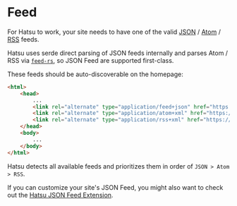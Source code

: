 # Feed

For Hatsu to work, your site needs to have one of the valid [JSON](https://jsonfeed.org/version/1.1/) / [Atom](https://en.wikipedia.org/wiki/Atom_(web_standard)) / [RSS](https://en.wikipedia.org/wiki/RSS) feeds.

Hatsu uses serde direct parsing of JSON feeds internally and parses Atom / RSS via [`feed-rs`](https://github.com/feed-rs/feed-rs), so JSON Feed are supported first-class.

These feeds should be auto-discoverable on the homepage:

```html
<html>
    <head>
        ...
        <link rel="alternate" type="application/feed+json" href="https://example.com/feed.json" />
        <link rel="alternate" type="application/atom+xml" href="https://example.com/atom.xml" />
        <link rel="alternate" type="application/rss+xml" href="https://example.com/rss.xml" />
    </head>
    <body>
        ...
    </body>
</html>
```

Hatsu detects all available feeds and prioritizes them in order of `JSON > Atom > RSS`.

If you can customize your site's JSON Feed,
you might also want to check out the [Hatsu JSON Feed Extension](../others/json-feed-extension.md).

